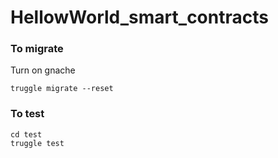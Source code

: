 # HellowWorld_smart_contracts


### To migrate 
Turn on gnache

```
truggle migrate --reset 
```

### To test
```
cd test
truggle test
```
